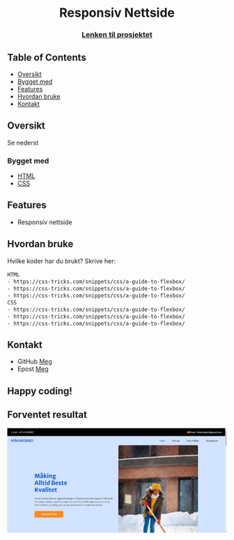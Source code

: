 <h1 align="center">Responsiv Nettside</h1> 
<div align="center"> 
    <h3> 
        <a href="sjalabaisen.github.io/MediaQuary/"> Lenken til prosjektet 
        </a> 
    </h3> 
</div> 
<!-- TABLE OF CONTENTS -->

## Table of Contents

- [Oversikt](#oversikt)
- [Bygget med](#bygget-med)
- [Features](#features)
- [Hvordan bruke](#hvordan-bruke)
- [Kontakt](#Kontakt)

<!-- OVERVIEW -->
## Oversikt
Se nederst

### Bygget med
- [HTML](https://www.w3schools.com/html/)
- [CSS](https://www.w3schools.com/css/default.asp)

## Features
- Responsiv nettside


## Hvordan bruke
Hvilke koder har du brukt? Skrive her:

```
HTML 
- https://css-tricks.com/snippets/css/a-guide-to-flexbox/
- https://css-tricks.com/snippets/css/a-guide-to-flexbox/
- https://css-tricks.com/snippets/css/a-guide-to-flexbox/
CSS 
- https://css-tricks.com/snippets/css/a-guide-to-flexbox/
- https://css-tricks.com/snippets/css/a-guide-to-flexbox/
- https://css-tricks.com/snippets/css/a-guide-to-flexbox/

```

## Kontakt
- GitHub [Meg](https://github.com/RettLaks)
- Epost [Meg](mailto:simenhei@afk.no)


## Happy coding!

## Forventet resultat

![Image_1](./images/Nettside.png)
